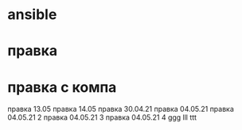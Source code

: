# ansible
# правка
# правка с компа
правка 13.05
правка 14.05
правка 30.04.21
правка 04.05.21
правка 04.05.21 2
правка 04.05.21 3
правка 04.05.21 4
ggg
lll
ttt
